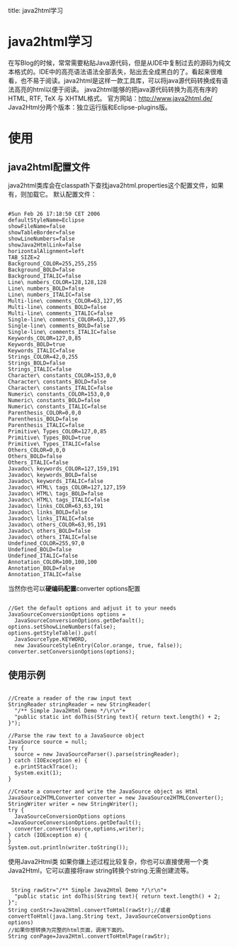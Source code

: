 title: java2html学习 

#  java2html学习

在写Blog的时候，常常需要粘贴Java源代码，但是从IDE中复制过去的源码为纯文本格式的。IDE中的高亮语法语法全部丢失，贴出去全成黑白的了。看起来很难看，也不易于阅读。java2html是这样一款工具库，可以将java源代码转换成有语法高亮的html以便于阅读。
java2html能够的把java源代码转换为高亮有序的HTML, RTF, TeX 与 XHTML格式。
官方网站：http://www.java2html.de/
Java2Html分两个版本：独立运行版和Eclipse-plugins版。
#  使用 
##  java2html配置文件 
java2html类库会在classpath下查找java2html.properties这个配置文件，如果有，则加载它。
默认配置文件：
```

#Sun Feb 26 17:18:50 CET 2006
defaultStyleName=Eclipse
showFileName=false
showTableBorder=false
showLineNumbers=false
showJava2HtmlLink=false
horizontalAlignment=left
TAB_SIZE=2
Background_COLOR=255,255,255
Background_BOLD=false
Background_ITALIC=false
Line\ numbers_COLOR=128,128,128
Line\ numbers_BOLD=false
Line\ numbers_ITALIC=false
Multi-line\ comments_COLOR=63,127,95
Multi-line\ comments_BOLD=false
Multi-line\ comments_ITALIC=false
Single-line\ comments_COLOR=63,127,95
Single-line\ comments_BOLD=false
Single-line\ comments_ITALIC=false
Keywords_COLOR=127,0,85
Keywords_BOLD=true
Keywords_ITALIC=false
Strings_COLOR=42,0,255
Strings_BOLD=false
Strings_ITALIC=false
Character\ constants_COLOR=153,0,0
Character\ constants_BOLD=false
Character\ constants_ITALIC=false
Numeric\ constants_COLOR=153,0,0
Numeric\ constants_BOLD=false
Numeric\ constants_ITALIC=false
Parenthesis_COLOR=0,0,0
Parenthesis_BOLD=false
Parenthesis_ITALIC=false
Primitive\ Types_COLOR=127,0,85
Primitive\ Types_BOLD=true
Primitive\ Types_ITALIC=false
Others_COLOR=0,0,0
Others_BOLD=false
Others_ITALIC=false
Javadoc\ keywords_COLOR=127,159,191
Javadoc\ keywords_BOLD=false
Javadoc\ keywords_ITALIC=false
Javadoc\ HTML\ tags_COLOR=127,127,159
Javadoc\ HTML\ tags_BOLD=false
Javadoc\ HTML\ tags_ITALIC=false
Javadoc\ links_COLOR=63,63,191
Javadoc\ links_BOLD=false
Javadoc\ links_ITALIC=false
Javadoc\ others_COLOR=63,95,191
Javadoc\ others_BOLD=false
Javadoc\ others_ITALIC=false
Undefined_COLOR=255,97,0
Undefined_BOLD=false
Undefined_ITALIC=false
Annotation_COLOR=100,100,100
Annotation_BOLD=false
Annotation_ITALIC=false

```
当然你也可以**硬编码配置**converter options配置
```

//Get the default options and adjust it to your needs
JavaSourceConversionOptions options =
  JavaSourceConversionOptions.getDefault();
options.setShowLineNumbers(false);
options.getStyleTable().put(
  JavaSourceType.KEYWORD,
  new JavaSourceStyleEntry(Color.orange, true, false));
converter.setConversionOptions(options);

```
##  使用示例 
```

//Create a reader of the raw input text
StringReader stringReader = new StringReader(
  "/** Simple Java2Html Demo */\r\n"+      
  "public static int doThis(String text){ return text.length() + 2; }");

//Parse the raw text to a JavaSource object
JavaSource source = null;
try {
  source = new JavaSourceParser().parse(stringReader);
} catch (IOException e) {
  e.printStackTrace();
  System.exit(1);
}

//Create a converter and write the JavaSource object as Html
JavaSource2HTMLConverter converter = new JavaSource2HTMLConverter();
StringWriter writer = new StringWriter(); 
try {
  JavaSourceConversionOptions options =JavaSourceConversionOptions.getDefault();
  converter.convert(source,options,writer);
} catch (IOException e) {
}
System.out.println(writer.toString());

```
使用Java2Html类
如果你嫌上述过程比较复杂，你也可以直接使用一个类Java2Html，它可以直接将raw string转换个string.无需创建流等。
```

 String rawStr="/** Simple Java2Html Demo */\r\n"+      
  "public static int doThis(String text){ return text.length() + 2; }";
String conStr=Java2Html.convertToHtml(rawStr);//或者convertToHtml(java.lang.String text, JavaSourceConversionOptions options) 
//如果你想转换为完整的html页面，调用下面的。
String conPage=Java2Html.convertToHtmlPage(rawStr);

```
